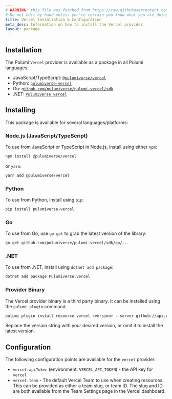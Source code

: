 ```yaml
---
# WARNING: this file was fetched from https://raw.githubusercontent.com/pulumiverse/pulumi-vercel/v3.15.1/docs/installation-configuration.md
# Do not edit by hand unless you're certain you know what you are doing!
title: Vercel Installation & Configuration
meta_desc: Information on how to install the Vercel provider.
layout: package
---
```


## Installation

The Pulumi `Vercel` provider is available as a package in all Pulumi languages:

- JavaScript/TypeScript: [`@pulumiverse/vercel`](https://www.npmjs.com/package/@pulumiverse/vercel)
- Python: [`pulumiverse-vercel`](https://pypi.org/project/pulumiverse-vercel/)
- Go: [`github.com/pulumiverse/pulumi-vercel/sdk`](https://pkg.go.dev/github.com/pulumiverse/pulumi-vercel/sdk)
- .NET: [`Pulumiverse.vercel`](https://www.nuget.org/packages/Pulumiverse.vercel)

## Installing

This package is available for several languages/platforms:

### Node.js (JavaScript/TypeScript)

To use from JavaScript or TypeScript in Node.js, install using either `npm`:

```bash
npm install @pulumiverse/vercel
```

or `yarn`:

```bash
yarn add @pulumiverse/vercel
```

### Python

To use from Python, install using `pip`:

```bash
pip install pulumiverse-vercel
```

### Go

To use from Go, use `go get` to grab the latest version of the library:

```bash
go get github.com/pulumiverse/pulumi-vercel/sdk/go/...
```

### .NET

To use from .NET, install using `dotnet add package`:

```bash
dotnet add package Pulumiverse.vercel
```

### Provider Binary

The Vercel provider binary is a third party binary. It can be installed using the `pulumi plugin` command.

```bash
pulumi plugin install resource vercel <version> --server github://api.github.com/pulumiverse
```

Replace the version string with your desired version, or omit it to install the latest version.

## Configuration

The following configuration points are available for the `vercel` provider:

- `vercel:apiToken` (environment: `VERCEL_API_TOKEN`) - the API key for `vercel`
- `vercel:team` - The default Vercel Team to use when creating resources. This can be provided as either a team slug, or team ID. The slug and ID are both available from the Team Settings page in the Vercel dashboard.
